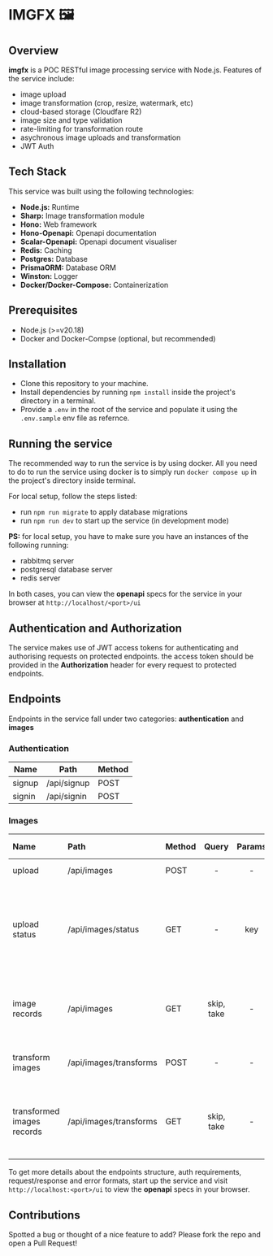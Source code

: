 # IMGFX 🖼️

## Overview

**imgfx** is a POC RESTful image processing service with Node.js. Features of the service include:

- image upload
- image transformation (crop, resize, watermark, etc)
- cloud-based storage (Cloudfare R2)
- image size and type validation
- rate-limiting for transformation route
- asychronous image uploads and transformation
- JWT Auth

## Tech Stack

This service was built using the following technologies:

- **Node.js:** Runtime
- **Sharp:** Image transformation module
- **Hono:** Web framework
- **Hono-Openapi:** Openapi documentation
- **Scalar-Openapi:** Openapi document visualiser
- **Redis:** Caching
- **Postgres:** Database
- **PrismaORM:** Database ORM
- **Winston:** Logger
- **Docker/Docker-Compose:** Containerization

## Prerequisites

- Node.js (>=v20.18)
- Docker and Docker-Compse (optional, but recommended)

## Installation

- Clone this repository to your machine.
- Install dependencies by running `npm install` inside the project's directory in a terminal.
- Provide a `.env` in the root of the service and populate it using the `.env.sample` env file as refernce.

## Running the service

The recommended way to run the service is by using docker. All you need to do to run the service using docker is to simply run `docker compose up` in the project's directory inside terminal.

For local setup, follow the steps listed:

- run `npm run migrate` to apply database migrations
- run `npm run dev` to start up the service (in development mode)

**PS:** for local setup, you have to make sure you have an instances of the following running:

- rabbitmq server
- postgresql database server
- redis server

In both cases, you can view the **openapi** specs for the service in your browser at `http://localhost/<port>/ui`

## Authentication and Authorization

The service makes use of JWT access tokens for authenticating and authorising requests on protected endpoints.
the access token should be provided in the **Authorization** header for every request to protected endpoints.

## Endpoints

Endpoints in the service fall under two categories: **authentication** and **images**

### Authentication

| Name   | Path        | Method |
| ------ | ----------- | :----- |
| signup | /api/signup | POST   |
| signin | /api/signin | POST   |

### Images

| Name                       | Path                   | Method |   Query    | Params | Requires Authentication | Description                                                                  |
| :------------------------- | :--------------------- | :----- | :--------: | :----: | :---------------------: | ---------------------------------------------------------------------------- |
| upload                     | /api/images            | POST   |     -      |   -    |           yes           | upload an image                                                              |
| upload status              | /api/images/status     | GET    |     -      |  key   |           yes           | check an image upload status(key was provided during upload and is required) |
| image records              | /api/images            | GET    | skip, take |   -    |           yes           | get a list of image records (skip and take are paginators)                   |
| transform images           | /api/images/transforms | POST   |     -      |   -    |           yes           | transform an already uploaded image                                          |
| transformed images records | /api/images/transforms | GET    | skip, take |   -    |           yes           | get a list of transformed image records (skip and take are paginators)       |

To get more details about the endpoints structure, auth requirements, request/response and error formats, start up the service and visit `http://localhost:<port>/ui` to view the **openapi** specs in your browser.

## Contributions

Spotted a bug or thought of a nice feature to add? Please fork the repo and open a Pull Request!
